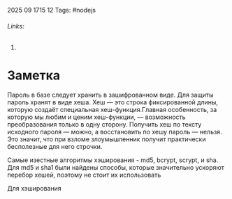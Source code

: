2025 09 1715 12
Tags: #nodejs 
###### Links: 
1) 
# Заметка
Пароль в базе следует хранить в зашифрованном виде.
Для защиты пароль хранят в виде хеша. Хеш — это строка фиксированной длины, которую создаёт специальная хеш-функция.Главная особенность, за которую мы любим и ценим хеш-функции, — возможность преобразования только в одну сторону. Получить хеш по тексту исходного пароля — можно, а восстановить по хешу пароль — нельзя. Это значит, что при взломе злоумышленник получит практически бесполезные для него строчки.

Самые изестные алгоритмы хэширования - md5, bcrypt, scrypt, и sha. Для md5 и sha1 были найдены способы, которые значительно ускоряют перебор хешей, поэтому не стоит их использовать

Для хэширования